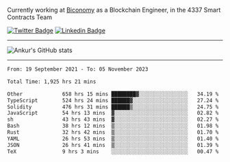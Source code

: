 Currently working at [Biconomy](https://biconomy.io/) as a Blockchain Engineer, in the 4337 Smart Contracts Team

 [![Twitter Badge](https://img.shields.io/badge/-@ankurdubey521-1ca0f1?style=flat-square&labelColor=1ca0f1&logo=twitter&logoColor=white&link=https://twitter.com/ankurdubey521)](https://twitter.com/ankurdubey521) [![Linkedin Badge](https://img.shields.io/badge/-ankurdubey521-blue?style=flat-square&logo=Linkedin&logoColor=white&link=https://www.linkedin.com/in/ankurdubey521/)](https://www.linkedin.com/in/ankurdubey521/)

<hr/>

![Ankur's GitHub stats](https://github-readme-stats.vercel.app/api?username=ankurdubey521&count_private=true&theme=radical)

<hr/>

<!--START_SECTION:waka-->

```txt
From: 19 September 2021 - To: 05 November 2023

Total Time: 1,925 hrs 21 mins

Other             658 hrs 15 mins ████████▓░░░░░░░░░░░░░░░░   34.19 %
TypeScript        524 hrs 24 mins ██████▓░░░░░░░░░░░░░░░░░░   27.24 %
Solidity          476 hrs 31 mins ██████▒░░░░░░░░░░░░░░░░░░   24.75 %
JavaScript        54 hrs 13 mins  ▓░░░░░░░░░░░░░░░░░░░░░░░░   02.82 %
sh                43 hrs 43 mins  ▓░░░░░░░░░░░░░░░░░░░░░░░░   02.27 %
Bash              38 hrs 12 mins  ▒░░░░░░░░░░░░░░░░░░░░░░░░   01.98 %
Rust              32 hrs 42 mins  ▒░░░░░░░░░░░░░░░░░░░░░░░░   01.70 %
YAML              26 hrs 53 mins  ▒░░░░░░░░░░░░░░░░░░░░░░░░   01.40 %
JSON              26 hrs 41 mins  ▒░░░░░░░░░░░░░░░░░░░░░░░░   01.39 %
TeX               9 hrs 3 mins    ░░░░░░░░░░░░░░░░░░░░░░░░░   00.47 %
```

<!--END_SECTION:waka-->
